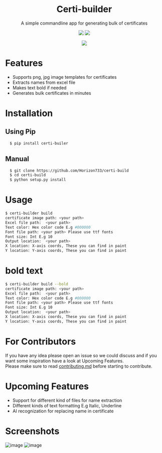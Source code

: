 <h1 align="center">Certi-builder</h1>
<p align="center">A simple commandline app for generating bulk of certificates</p>

<p align="center">
  <img src="https://img.shields.io/pypi/pyversions/certi-builder.svg">
  <img src="https://img.shields.io/github/repo-size/horizon733/certi-build">
</p>
<p align="center">
  <img src="https://img.shields.io/pypi/l/certi-builder">
</p>

# Features
- Supports png, jpg image templates for certificates
- Extracts names from excel file
- Makes text bold if needed
- Generates bulk certificates in minutes

# Installation
## Using Pip
```bash
  $ pip install certi-builer
```
## Manual
```bash
  $ git clone https://github.com/Horizon733/certi-build
  $ cd certi-build
  $ python setup.py install
```
# Usage
```bash
$ certi-builder build
certificate image path: <your path>
Excel file path:  <your path>
Text color: Hex color code E.g #000000
Font file path: <your path> Please use ttf fonts
Font size: Int E.g 10
Output location:  <your path>
X location: X-axis coords, These you can find in paint
Y location: Y-axis coords, These you can find in paint
```

# bold text
```bash
$ certi-builder build --bold
certificate image path: <your path>
Excel file path:  <your path>
Text color: Hex color code E.g #000000
Font file path: <your path> Please use ttf fonts
Font size: Int E.g 10
Output location:  <your path>
X location: X-axis coords, These you can find in paint
Y location: Y-axis coords, These you can find in paint
```

# For Contributors
If you have any idea please open an issue so we could discuss and if you want some inspiration have a look at Upcoming Features.<br>
Please make sure to read [contributing.md](https://github.com/Horizon733/certi-build/blob/master/contributing.md) before starting to contribute.

# Upcoming Features
- Support for different kind of files for name extraction
- Different kinds of text formatting E.g Italic, Underline
- AI recognization for replacing name in certificate

# Screenshots
![image](https://user-images.githubusercontent.com/57827233/134798681-af82cd38-8197-43e8-ba3f-4fd97d1f8783.png)
![image](https://user-images.githubusercontent.com/57827233/134798688-ddfeced2-1dfe-4e40-8578-3d18899127ca.png)
